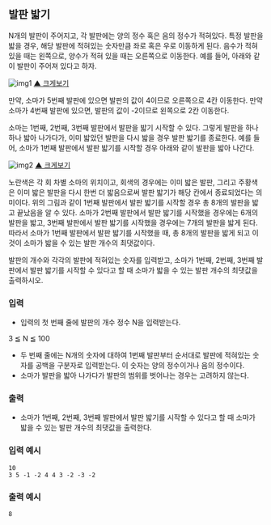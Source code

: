 ## 발판 밟기

N개의 발판이 주어지고, 각 발판에는 양의 정수 혹은 음의 정수가 적혀있다. 특정 발판을 밟을 경우, 해당 발판에 적혀있는 숫자만큼 좌로 혹은 우로 이동하게 된다. 음수가 적혀 있을 때는 왼쪽으로, 양수가 적혀 있을 때는 오른쪽으로 이동한다. 예를 들어, 아래와 같이 발판이 주어져 있다고 하자.

![img1](https://elice-api-cdn.azureedge.net/api/archive/unzip_828671817f534d83a8a6dffd1de6a26a/fac30f11515aa796ce39d4cb5c9fabbe8ec76426c3f606698988b9eab7bd902e/img1.png?se=2021-03-02T00%3A15%3A00Z&sp=r&sv=2018-11-09&sr=b&sig=O8RuL5Kaji/7rCJvN1yxxcFI2h3byGfpYuO2lgG84as%3D)
[▲ 크게보기](https://elice-api-cdn.azureedge.net/api/archive/unzip_828671817f534d83a8a6dffd1de6a26a/fac30f11515aa796ce39d4cb5c9fabbe8ec76426c3f606698988b9eab7bd902e/img1.png?se=2021-03-02T00%3A15%3A00Z&sp=r&sv=2018-11-09&sr=b&sig=O8RuL5Kaji/7rCJvN1yxxcFI2h3byGfpYuO2lgG84as%3D)

만약, 소마가 5번째 발판에 있으면 발판의 값이 4이므로 오른쪽으로 4칸 이동한다. 만약 소마가 4번째 발판에 있으면, 발판의 값이 -2이므로 왼쪽으로 2칸 이동한다.

소마는 1번째, 2번째, 3번째 발판에서 발판을 밟기 시작할 수 있다. 그렇게 발판을 하나하나 밟아 나가다가, 이미 밟았던 발판을 다시 밟을 경우 발판 밟기를 종료한다. 예를 들어, 소마가 1번째 발판에서 발판 밟기를 시작할 경우 아래와 같이 발판을 밟아 나간다.

![img2](https://elice-api-cdn.azureedge.net/api/archive/unzip_828671817f534d83a8a6dffd1de6a26a/d0d67bf0df77691dd811727df09b57c793f4af03df82fdc93498d75567c82711/img2.png?se=2021-03-02T00%3A15%3A00Z&sp=r&sv=2018-11-09&sr=b&sig=jNy8%2BUA4Bw9hxNYbOSffqwCyBItUgtgl2pFuAWk7kbQ%3D)
[▲ 크게보기](https://elice-api-cdn.azureedge.net/api/archive/unzip_828671817f534d83a8a6dffd1de6a26a/d0d67bf0df77691dd811727df09b57c793f4af03df82fdc93498d75567c82711/img2.png?se=2021-03-02T00%3A15%3A00Z&sp=r&sv=2018-11-09&sr=b&sig=jNy8%2BUA4Bw9hxNYbOSffqwCyBItUgtgl2pFuAWk7kbQ%3D)

노란색은 각 회 차별 소마의 위치이고, 회색의 경우에는 이미 밟은 발판, 그리고 주황색은 이미 밟은 발판을 다시 한번 더 밟음으로써 발판 밟기가 해당 칸에서 종료되었다는 의미이다. 위의 그림과 같이 1번째 발판에서 발판 밟기를 시작할 경우 총 8개의 발판을 밟고 끝났음을 알 수 있다. 소마가 2번째 발판에서 발판 밟기를 시작했을 경우에는 6개의 발판을 밟고, 3번째 발판에서 발판 밟기를 시작했을 경우에는 7개의 발판을 밟게 된다. 따라서 소마가 1번째 발판에서 발판 밟기를 시작했을 때, 총 8개의 발판을 밟게 되고 이것이 소마가 밟을 수 있는 발판 개수의 최댓값이다.

발판의 개수와 각각의 발판에 적혀있는 숫자를 입력받고, 소마가 1번째, 2번째, 3번째 발판에서 발판 밟기를 시작할 수 있다고 할 때 소마가 밟을 수 있는 발판 개수의 최댓값을 출력하시오.





### **입력**

- 입력의 첫 번째 줄에 발판의 개수 정수 N을 입력받는다.

3 ≦ N ≦ 100

- 두 번째 줄에는 N개의 숫자에 대하여 1번째 발판부터 순서대로 발판에 적혀있는 숫자를 공백을 구분자로 입력받는다. 이 숫자는 양의 정수이거나 음의 정수이다.
- 소마가 발판을 밟아 나가다가 발판의 범위를 벗어나는 경우는 고려하지 않는다.

### **출력**

- 소마가 1번째, 2번째, 3번째 발판에서 발판 밟기를 시작할 수 있다고 할 때 소마가 밟을 수 있는 발판 개수의 최댓값을 출력한다.

### **입력 예시**

```
10
3 5 -1 -2 4 4 3 -2 -3 -2
```

### **출력 예시**

```
8
```